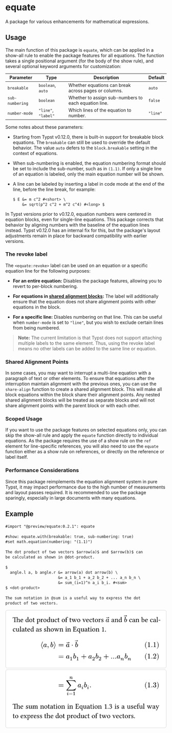 # equate

A package for various enhancements for mathematical expressions.

## Usage

The main function of this package is `equate`, which can be applied in a show-all rule to enable the package features for all equations. The function takes a single positional argument (for the body of the show rule), and several optional keyword arguments for customization:

| Parameter       | Type                | Description                                          | Default  |
| --------------- | ------------------- | ---------------------------------------------------- | -------- |
| `breakable`     | `boolean`, `auto`   | Whether equations can break across pages or columns. | `auto`   |
| `sub-numbering` | `boolean`           | Whether to assign sub-numbers to each equation line. | `false`  |
| `number-mode`   | `"line"`, `"label"` | Which lines of the equation to number.               | `"line"` |

Some notes about these parameters:

- Starting from Typst v0.12.0, there is built-in support for breakable block equations. The `breakable` can still be used to override the default behavior. The value `auto` defers to the `block.breakable` setting in the context of equations.

- When sub-numbering is enabled, the equation numbering format should be set to include the sub-number, such as in `(1.1)`. If only a single line of an equation is labeled, only the main equation number will be shown.

- A line can be labeled by inserting a label in code mode at the end of the line, before the line break, for example:

  ```typ
  $ E &= m c^2 #<short> \
      &= sqrt(p^2 c^2 + m^2 c^4) #<long> $
  ```

In Typst versions prior to v0.12.0, equation numbers were centered in equation blocks, even for single-line equations. This package corrects that behavior by aligning numbers with the baseline of the equation lines instead. Typst v0.12.0 has an internal fix for this, but the package's layout adjustments remain in place for backward compatibility with earlier versions.

### The revoke label

The `<equate:revoke>` label can be used on an equation or a specific equation line for the following purposes:

- **For an entire equation:** Disables the package features, allowing you to revert to per-block numbering.

- **For equations in [shared alignment blocks](#shared-alignment-points):** The label will additionally ensure that the equation does not share alignment points with other equations in the block.

- **For a specific line:** Disables numbering on that line. This can be useful when `number-mode` is set to `"line"`, but you wish to exclude certain lines from being numbered.

> **Note:** The current limitation is that Typst does not support attaching multiple labels to the same element. Thus, using the revoke label means no other labels can be added to the same line or equation.

### Shared Alignment Points

In some cases, you may want to interrupt a multi-line equation with a paragraph of text or other elements. To ensure that equations after the interruption maintain alignment with the previous ones, you can use the `share-align` function to create a shared alignment block. This will make all block equations within the block share their alignment points. Any nested shared alignment blocks will be treated as separate blocks and will not share alignment points with the parent block or with each other.

### Scoped Usage

If you want to use the package features on selected equations only, you can skip the show-all rule and apply the `equate` function directly to individual equations. As the package requires the use of a show rule on the `ref` element for line-specific references, you will also need to use the `equate` function either as a show rule on references, or directly on the reference or label itself.

</details>

### Performance Considerations

Since this package reimplements the equation alignment system in pure Typst, it may impact performance due to the high number of measurements and layout passes required. It is recommended to use the package sparingly, especially in large documents with many equations.

## Example

```typ
#import "@preview/equate:0.2.1": equate

#show: equate.with(breakable: true, sub-numbering: true)
#set math.equation(numbering: "(1.1)")

The dot product of two vectors $arrow(a)$ and $arrow(b)$ can
be calculated as shown in @dot-product.

$
  angle.l a, b angle.r &= arrow(a) dot arrow(b) \
                       &= a_1 b_1 + a_2 b_2 + ... a_n b_n \
                       &= sum_(i=1)^n a_i b_i. #<sum>
$ <dot-product>

The sum notation in @sum is a useful way to express the dot
product of two vectors.
```

![Result of example code (page 1).](assets/example-1.svg)  
![Result of example code (page 2).](assets/example-2.svg)
